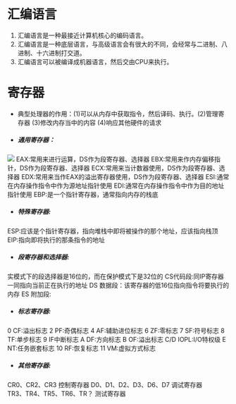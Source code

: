 # 汇编语言
1. 汇编语言是一种最接近计算机核心的编码语言。
2. 汇编语言是一种底层语言，与高级语言会有很大的不同，会经常与二进制、八进制、十六进制打交道。
3. 汇编语言可以被编译成机器语言，然后交由CPU来执行。
# 寄存器
- 典型处理器的作用：(1)可以从内存中获取指令，然后译码、执行。(2)管理寄存器 (3)修改内存当中的内容 (4)响应其他硬件的请求

- ##### 通用寄存器：
 ![](https://github.com/WitWindLuo/ctf_web/blob/master/src/1510726979294.png)
EAX:常用来进行运算，DS作为段寄存器、选择器
EBX:常用来作内存偏移指针，DS作为段寄存器、选择器
ECX:常用来当计数器使用，DS作为段寄存器、选择器
EDX:常用来当作EAX的溢出寄存器使用，DS作为段寄存器、选择器
ESI:通常在内存操作指令中作为源地址指针使用
EDI:通常在内存操作指令中作为目的地址指针使用
EBP:是一个指针寄存器，通常指向内存的栈底
 
- ##### 特殊寄存器:
ESP:应该是个指针寄存器，指向堆栈中即将被操作的那个地址，应该指向栈顶
EIP:指向即将执行的那条指令的地址
 
- ##### 段寄存器和选择器:
实模式下的段选择器是16位的，而在保护模式下是32位的
CS代码段:同IP寄存器一同指向当前正在执行的地址
DS 数据段：该寄存器的低16位指向指令将要执行的内存
ES 附加段:
 
- ##### 标志寄存器:
0 CF:溢出标志
2 PF:奇偶标志
4 AF:辅助进位标志
6 ZF:零标志
7 SF:符号标志
8 TF:单步标志
9 IF中断标志
A DF:方向标志
B OF:溢出标志
C/D IOPL:I/O特权级
E NT:任务嵌套标志
10 RF:恢复标志
11 VM:虚拟方式标志
 
- ##### 其他寄存器:
CR0、CR2、CR3   控制寄存器
D0、D1、D2、D3、D6、D7  调试寄存器  
TR3、TR4、TR5、TR6、TR？  测试寄存器
 
 
 
 
 
